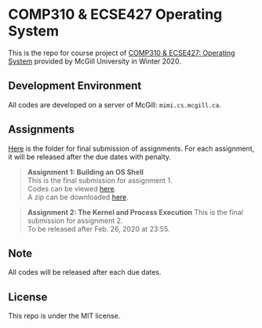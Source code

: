 # **COMP310 & ECSE427 Operating System**  
This is the repo for course project of [COMP310 & ECSE427: Operating System](https://www.mcgill.ca/study/2019-2020/courses/comp-310) provided by McGill University in Winter 2020.  

## Development Environment  
All codes are developed on a server of McGill: `mimi.cs.mcgill.ca`.  

## Assignments  
[Here](https://github.com/Catosine/COMP310-ECSE427-Operating-System/raw/master/assignments) is the folder for final submission of assignments. For each assignment, it will be released after the due dates with penalty.  
> **Assignment 1: Building an OS Shell**  
> This is the final submission for assignment 1.  
> Codes can be viewed [here](https://github.com/Catosine/COMP310-ECSE427-Operating-System/tree/ec92eec14dff39225b75a7029a75d193a803eb02/shell).  
> A zip can be downloaded [here](https://github.com/Catosine/COMP310-ECSE427-Operating-System/raw/master/assignments/ecse427_comp310_assignment1.zip).  

> **Assignment 2: The Kernel and Process Execution** 
> This is the final submission for assignment 2.  
> To be released after Feb. 26, 2020 at 23:55.  

## Note  
All codes will be released after each due dates.  

## License  
This repo is under the MIT license.